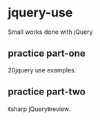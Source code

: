 # jquery-use
Small works done with jQuery

## practice part-one
20jquery use examples.
## practice part-two
《sharp jQuery》review.
